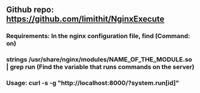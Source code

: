 ## Github repo: https://github.com/limithit/NginxExecute

### Requirements: In the nginx configuration file, find (Command: on)

### strings /usr/share/nginx/modules/NAME_OF_THE_MODULE.so | grep run (Find the variable that runs commands on the server)

### Usage: curl -s -g "http://localhost:8000/?system.run[id]"

